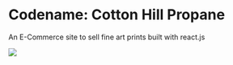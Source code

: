 # Codename: Cotton Hill Propane

An E-Commerce site to sell fine art prints built with react.js


<img src="https://img.shields.io/badge/React-20232A?style=for-the-badge&logo=react&logoColor=61DAFB">